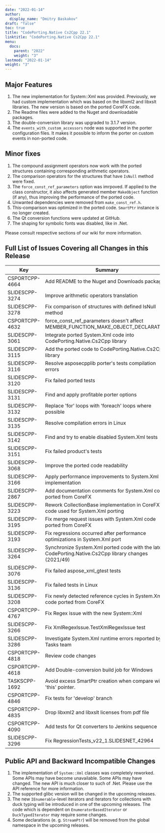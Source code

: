 ```yaml
---
date: "2022-01-14"
author:
  display_name: "Dmitry Baskakov"
draft: "false"
toc: true
title: "CodePorting.Native Cs2Cpp 22.1"
linktitle: "CodePorting.Native Cs2Cpp 22.1"
menu:
  docs:
    parent: "2022"
    weight: "3"
lastmod: "2022-01-14"
weight: "3"
---
```


## Major Features ##

1. The new implementation for System::Xml was provided. Previously, we had custom implementation which was based on the libxml2 and libxslt libraries. The new version is based on the ported CoreFX code.
1. The Readme files were added to the Nuget and downloadable packages.
1. The double-conversion library was upgraded to 3.1.7 version.
1. The `events_with_custom_accessors` node was supported in the porter configuration files. It makes it possible to inform the porter on custom events in non-ported code.

## Minor fixes ##

1. The compound assignment operators now work with the ported structures containing corresponding arithmetic operators.
1. The comparison operators for the structures that have `IsNull` method were fixed.
1. The `force_const_ref_parameters` option was imrpoved. If applied to the class constructor, it also affects generated member `MakeObject` function (if any), thus improving the performance of the ported code.
1. Unwanted dependencies were removed from `make_const_ref.h`.
1. This-comparison was optimized in the ported code. `SmartPtr` instance is no longer created.
1. The Qt conversion functions were updated at GitHub.
1. The shaping for symbolic fonts was disabled, like in .Net.

Please consult respective sections of our wiki for more information.

## Full List of Issues Covering all Changes in this Release ##

| Key | Summary | Category |
| --- | --- | --- |
| CSPORTCPP-4664 | Add README to the Nuget and Downloads packages | Enhancement |
| SLIDESCPP-3274 | Improve arithmetic operators translation | Bug |
| SLIDESCPP-3278 | Fix comparison of structures with defined IsNull method | Bug |
| CSPORTCPP-4632 | force_const_ref_parameters doesn't affect MEMBER_FUNCTION_MAKE_OBJECT_DECLARATION | Bug |
| SLIDESCPP-3061 | Integrate ported System.Xml code into CodePorting.Native.Cs2Cpp library | New feature |
| SLIDESCPP-3115 | Add the ported code to CodePorting.Native.Cs2Cpp library | Task |
| SLIDESCPP-3116 | Resolve asposecpplib porter's tests compilation errors | Task |
| SLIDESCPP-3120 | Fix failed ported tests | Task |
| SLIDESCPP-3131 | Find and apply profitable porter options | Task |
| SLIDESCPP-3132 | Replace 'for' loops with 'foreach' loops where possible | Task |
| SLIDESCPP-3135 | Resolve compilation errors in Linux | Task |
| SLIDESCPP-3142 | Find and try to enable disabled System.Xml tests | Task |
| SLIDESCPP-3151 | Fix failed product's tests | Task |
| SLIDESCPP-3068 | Improve the ported code readability | Task |
| SLIDESCPP-3166 | Apply performance improvements to System.Xml implementation | Task |
| SLIDESCPP-2867 | Add documentation comments for System.Xml code ported from CoreFX | Task |
| SLIDESCPP-3223 | Rework CollectionBase implementation in CoreFX code used for System.Xml porting | Task |
| SLIDESCPP-3195 | Fix merge request issues with System.Xml code ported from CoreFX | Task |
| SLIDESCPP-3193 | Fix regressions occurred after performance optimizations in System.Xml port | Task |
| SLIDESCPP-3264 | Synchronize System.Xml ported code with the latest CodePorting.Native.Cs2Cpp library changes (2021/49) | Task |
| SLIDESCPP-3076 | Fix failed aspose_xml_gtest tests | Task |
| SLIDESCPP-3136 | Fix failed tests in Linux | Task |
| SLIDESCPP-3208 | Fix newly detected reference cycles in System.Xml code ported from CoreFX | Task |
| CSPORTCPP-4767 | Fix Regex issue with the new System::Xml | Task |
| SLIDESCPP-3266 | Fix XmlRegexIssue.TestXmlRegexIssue test | Task |
| SLIDESCPP-3286 | Investigate System.Xml runtime errors reported by Tasks team | Task |
| CSPORTCPP-4818 | Review code changes | Task |
| CSPORTCPP-4618 | Add Double-conversion build job for Windows | Task |
| TASKSCPP-1692 | Avoid excess SmartPtr creation when compare with 'this' pointer. | Enhancement |
| CSPORTCPP-4846 | Fix tests for 'develop' branch | Bug |
| CSPORTCPP-4835 | Drop libxml2 and libxslt licenses from pdf file | Task |
| CSPORTCPP-4090 | Add tests for Qt converters to Jenkins sequence | Task |
| SLIDESCPP-3296 | Fix RegressionTests_v22_1.SLIDESNET_42964 | Bug |

## Public API and Backward Incompatible Changes ##

1. The implementation of `System::Xml` classes was completely reworked. Some APIs may have become unavailable. Some APIs may have changed. The new API is much closer to such of .Net. Please use the API reference for more information.
2. The supported glibc version will be changed in the upcoming releases.
3. The new `IEnumerable`-level iterators and iterators for collections with duck typing will be introduced in one of the upcoming releases. The code which is dependent on `EnumeratorBasedIterator` or `DuckTypedIterator` may require some changes.
4. Some declarations (e. g. `StreamPtr`) will be removed from the global namespace in the upcoming releases.